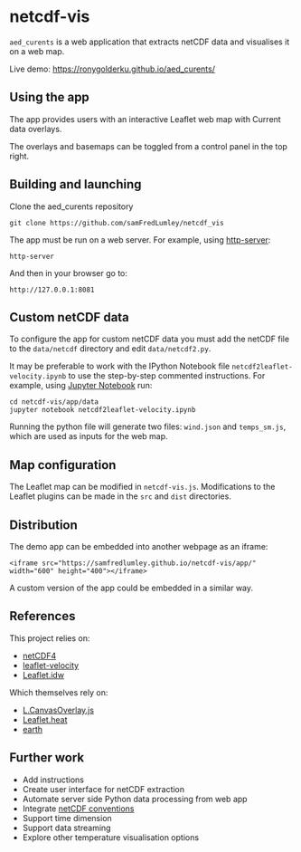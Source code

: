 # netcdf-vis

`aed_curents` is a web application that extracts netCDF data and visualises it on a web map.

Live demo: https://ronygolderku.github.io/aed_curents/


## Using the app

The app provides users with an interactive Leaflet web map with Current data overlays.

The overlays and basemaps can be toggled from a control panel in the top right.


## Building and launching

Clone the aed_curents repository <br>
```
git clone https://github.com/samFredLumley/netcdf_vis

```
The app must be run on a web server. For example, using [http-server](https://www.npmjs.com/package/http-server):  
```
http-server
```
And then in your browser go to:
```
http://127.0.0.1:8081
```

## Custom netCDF data

To configure the app for custom netCDF data you must add the netCDF file to the `data/netcdf` directory and edit `data/netcdf2.py`.

It may be preferable to work with the IPython Notebook file `netcdf2leaflet-velocity.ipynb` to use the step-by-step commented instructions. For example, using [Jupyter Notebook](http://jupyter.org/) run:
```
cd netcdf-vis/app/data
jupyter notebook netcdf2leaflet-velocity.ipynb
```
Running the python file will generate two files: `wind.json` and `temps_sm.js`, which are used as inputs for the web map.

## Map configuration

The Leaflet map can be modified in `netcdf-vis.js`. Modifications to the Leaflet plugins can be made in the `src` and `dist` directories.

## Distribution

The demo app can be embedded into another webpage as an iframe:

``<iframe src="https://samfredlumley.github.io/netcdf-vis/app/" width="600" height="400"></iframe>``

A custom version of the app could be embedded in a similar way.

## References

This project relies on:
* [netCDF4](http://unidata.github.io/netcdf4-python/)
* [leaflet-velocity](https://github.com/danwild/leaflet-velocity)
* [Leaflet.idw](https://github.com/JoranBeaufort/Leaflet.idw)

Which themselves rely on:
* [L.CanvasOverlay.js](https://gist.github.com/Sumbera/11114288)
* [Leaflet.heat](https://github.com/Leaflet/Leaflet.heat)
* [earth](https://github.com/cambecc/earth)

## Further work
* Add instructions
* Create user interface for netCDF extraction
* Automate server side Python data processing from web app
* Integrate [netCDF conventions](https://www.unidata.ucar.edu/software/netcdf/conventions.html)
* Support time dimension
* Support data streaming
* Explore other temperature visualisation options
